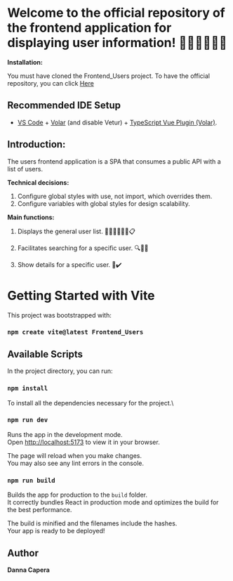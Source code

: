 # Welcome to the official repository of the frontend application for displaying user information! 🧑🏻‍💻​👩🏻‍💻​

**Installation:**

You must have cloned the Frontend_Users project. To have the official repository, you can click [Here](https://gitlab.com/frontend_users "Here")

## Recommended IDE Setup

- [VS Code](https://code.visualstudio.com/) + [Volar](https://marketplace.visualstudio.com/items?itemName=Vue.volar) (and disable Vetur) + [TypeScript Vue Plugin (Volar)](https://marketplace.visualstudio.com/items?itemName=Vue.vscode-typescript-vue-plugin).

## Introduction:

The users frontend application is a SPA that consumes a public API with a list of users.

**Technical decisions:**

1. Configure global styles with use, not import, which overrides them.
2. Configure variables with global styles for design scalability.

**Main functions:**

1. Displays the general user list. 🧑🏻‍💻​👩🏻‍💻📋​​

2. Facilitates searching for a specific user. 🔍🤳🏻

3. Show details for a specific user. 🧐✔️

# Getting Started with Vite

This project was bootstrapped with:

### `npm create vite@latest Frontend_Users`

## Available Scripts

In the project directory, you can run:

### `npm install`

To install all the dependencies necessary for the project.\

### `npm run dev`

Runs the app in the development mode.\
Open [http://localhost:5173](http://localhost:5173) to view it in your browser.

The page will reload when you make changes.\
You may also see any lint errors in the console.

### `npm run build`

Builds the app for production to the `build` folder.\
It correctly bundles React in production mode and optimizes the build for the best performance.

The build is minified and the filenames include the hashes.\
Your app is ready to be deployed!

## Author

**Danna Capera**
